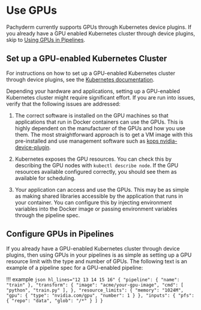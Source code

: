 # Use GPUs

Pachyderm currently supports GPUs through Kubernetes device plugins. If you
already have a GPU enabled Kubernetes cluster through device plugins,
skip to [Using GPUs in Pipelines](#using-gpus-in-pipelines).

## Set up a GPU-enabled Kubernetes Cluster

For instructions on how to set up a GPU-enabled Kubernetes cluster
through device plugins, see the [Kubernetes documentation](https://kubernetes.io/docs/tasks/manage-gpus/scheduling-gpus/).

Depending your hardware and applications, setting up a GPU-enabled
Kubernetes cluster might require significant effort. If you are run
into issues, verify that the following issues are addressed:

1. The correct software is installed on the GPU machines so
that applications that run in Docker containers can use the GPUs. This is
highly dependent on the manufacturer of the GPUs and how you use them.
The most straightforward approach is to get a VM image with this
pre-installed and use management software such as
[kops nvidia-device-plugin](https://github.com/kubernetes/kops/tree/master/hooks/nvidia-device-plugin).

2. Kubernetes exposes the GPU resources. You can check this by
describing the GPU nodes with `kubectl describe node`. If the GPU resources
available configured correctly, you should see them as available for scheduling.

3. Your application can access and use the GPUs. This may be as simple as making
shared libraries accessible by the application that runs in your container. You
can  configure this by injecting environment variables into the Docker image or
passing environment variables through the pipeline spec.

## Configure GPUs in Pipelines

If you already have a GPU-enabled Kubernetes cluster through device plugins,
then using GPUs in your pipelines is as simple as setting up a GPU resource
limit with the type and number of GPUs. The following text is an example
of a pipeline spec for a GPU-enabled pipeline:

!!! example
    ```json hl_lines="12 13 14 15 16"
    {
      "pipeline": {
        "name": "train"
      },
      "transform": {
        "image": "acme/your-gpu-image",
        "cmd": [
          "python",
          "train.py"
        ],
      },
      "resource_limits": {
        "memory": "1024M",
        "gpu": {
          "type": "nvidia.com/gpu",
          "number": 1
        }
      },
      "inputs": {
        "pfs": {
          "repo": "data",
          "glob": "/*"
        }
      ]
    }
    ```
